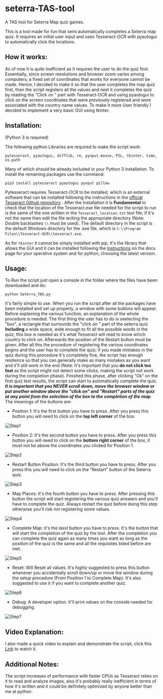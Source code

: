 # seterra-TAS-tool
A TAS tool for Seterra Map quiz games.

This is a tool made for fun that semi automatically completes a Seterra map quiz. It requires an initial user input and uses Tesseract-OCR with pyautogui to automatically click the locations.

## How it works:
As of now it is quite inefficient as it requires the user to do the quiz first. Essentially, since screen resolutions and browser zoom varies among computers, a fixed set of coordinates that works for everyone cannot be made. Hence, I decided to make it so that the user completes the map quiz first, then the script registers all the values and next it completes the quiz by reading the "Click on " part with Tesseract-OCR and using pyautogui to click on the screen coordinates that were previously registered and were associated with the country name values. To make it more User friendly I decided to implement a very basic GUI using tkinter.

## Installation:
(Python 3 is required)

The following python Libraries are required to make the script work: 
```
pytesseract, pyautogui, difflib, re, pynput.mouse, PIL, tkinter, time, os.path
```
Many of which should be already included in your Python 3 installation.
To install the remaining packages use the command:
```
pip3 install pytesseract pyautogui pynput pillow
```
Pytesseract requires Tesseract-OCR to be installed, which is an external software that can be installed following the instructions in the [official Tesseract Github repository](https://github.com/tesseract-ocr/tesseract) .
After the Installation it is **Fundamental** to check that the location of the Tesseract.exe file needed for the script to run is the same of the one written in the  `Tesseract_location.txt` text file; if it's not the same then edit the file writing the appropriate directory (Note: Double backlashes `\\` must be used). The default directory in the script is the default Windows directory for the .exe file, which is `C:\\Program Files\\Tesseract-OCR\\tesseract.exe`.

As for `tkinter` it cannot be simply installed with pip. It's the library that allows the GUI and it can be installed following the [Instructions](https://tkdocs.com/tutorial/install.html) on the docs page for your operative system and for python, choosing the latest version.

## Usage:
To Run the script just open a console in the folder where the files have been downloaded and do:
```
python Seterra_TAS.py
```
It's fairly simple to use. When you run the script after all the packages have been installed and set up properly, a window with some buttons will appear. Before explaining the various function, an explanation of the whole procedure is needed. The first thing the user has to do is seelecting the "box", a rectangle that surrounds the "click on " part of the seterra quiz **Including** a wide space, wide enough to fit all the possible words in the quiz; this box is needed as it's what Tesseract will read to know which country to click on. Afterwards the position of the Restart button must be given. After all this the procedure of registering the various coordinates begins and the user has to complete the quiz; if you made mistakes in the quiz during this procedure it's completely fine, the script has enough resilience so that you can generally make as many mistakes as you want and it'll still work in the end (Note: It's important that you **do not click too fast** as the script might not detect some clicks, making the script not work during the completion phase). Finished this phase, after clicking "Ok" on the first quiz test results, the script can start to automatically complete the quiz. ***It is important that you NEVER scroll down, move the browser window or put another window above the "click on" and "Restart" parts of the quiz at any point from the selection of the box to the completion of the map***. The meanings of the buttons are:
- Position 1: It's the first button you have to press. After you press this button you will need to click on the **top left corner** of the box.

 ![Step1](https://i.imgur.com/gBMEkL2.png)
- Position 2: It's the second button you have to press. After you press this button you will need to click on the **bottom right corner** of the box, it must not be above the coordinates you clicked for Position 1.

![Step2](https://i.imgur.com/BJdn0lP.png)
- Restart Button Position: It's the third button you have to press. After you press this you will need to click on the "Restart" button of the Seterra quiz.

![Step3](https://i.imgur.com/poydoHR.png)
- Map Places: It's the fourth button you have to press. After pressing this button the script will start registering the various quiz answers and you'll have to complete the quiz. Always restart the quiz before doing this step otherwise you'll risk not registering some values.

![Step4](https://i.imgur.com/u5UFFjH.png)
- Complete Map: it's the lasst button you have to press. It's the button that will start the completion of the quiz by the tool. After the completion you can complete the quiz again as many times you want as long as the position of the quiz is the same and all the requisites listed before are met.

![Step5](https://i.imgur.com/RFaMIca.png)
- Reset: Will Reset all values. It's highly suggested to press this button whenever you accidentally scroll down/up or move the window during the setup procedure (From Position 1 to Complete Map). It's also suggested to use it if you want to complete another quiz.

![Step6](https://i.imgur.com/DHRPRUo.png)
- Debug: A developer option. It'll print values on the console needed for debugging.

![Step7](https://i.imgur.com/MBh0cet.png)
## Video Explanation:
I also made a quick video to explain and demonstrate the script, click this [Link](https://youtu.be/psO7mF0Mgrc) to watch it.

## Additional Notes:
The script increases of performance with faster CPUs as Tesseract relies on it to read and analyze images, also it's probably really inefficient in terms of how it's written and it could be definitely optimized by anyone better than me at python.
